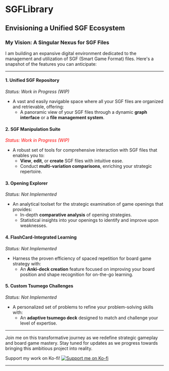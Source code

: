 # SGFLibrary
## Envisioning a Unified SGF Ecosystem

### My Vision: A Singular Nexus for SGF Files
I am building an expansive digital environment dedicated to the management and utilization of SGF (Smart Game Format) files. Here's a snapshot of the features you can anticipate:

---
#### 1. **Unified SGF Repository**
_Status: Work in Progress (WIP)_
- A vast and easily navigable space where all your SGF files are organized and retrievable, offering:
  - A panoramic view of your SGF files through a dynamic **graph interface** or a **file management system**.

#### 2. **SGF Manipulation Suite**
_<span style="color:red;">Status: Work in Progress (WIP)</span>_
- A robust set of tools for comprehensive interaction with SGF files that enables you to:
  - **View**, **edit**, or **create** SGF files with intuitive ease.
  - Conduct **multi-variation comparisons**, enriching your strategic repertoire.

#### 3. **Opening Explorer**
_Status: Not Implemented_
- An analytical toolset for the strategic examination of game openings that provides:
  - In-depth **comparative analysis** of opening strategies.
  - Statistical insights into your openings to identify and improve upon weaknesses.

#### 4. **FlashCard-Integrated Learning**
_Status: Not Implemented_
- Harness the proven efficiency of spaced repetition for board game strategy with:
  - An **Anki-deck creation** feature focused on improving your board position and shape recognition for on-the-go learning.

#### 5. **Custom Tsumego Challenges**
_Status: Not Implemented_
- A personalized set of problems to refine your problem-solving skills with:
  - An **adaptive tsumego deck** designed to match and challenge your level of expertise.

---

Join me on this transformative journey as we redefine strategic gameplay and board game mastery. Stay tuned for updates as we progress towards bringing this ambitious project into reality.

Support my work on Ko-fi!
[![Support me on Ko-fi](https://ko-fi.com/tangjiehao)](https://ko-fi.com/tangjiehao)

---
